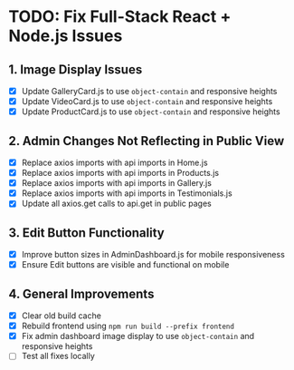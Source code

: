 # TODO: Fix Full-Stack React + Node.js Issues

## 1. Image Display Issues

- [x] Update GalleryCard.js to use `object-contain` and responsive heights
- [x] Update VideoCard.js to use `object-contain` and responsive heights
- [x] Update ProductCard.js to use `object-contain` and responsive heights

## 2. Admin Changes Not Reflecting in Public View

- [x] Replace axios imports with api imports in Home.js
- [x] Replace axios imports with api imports in Products.js
- [x] Replace axios imports with api imports in Gallery.js
- [x] Replace axios imports with api imports in Testimonials.js
- [x] Update all axios.get calls to api.get in public pages

## 3. Edit Button Functionality

- [x] Improve button sizes in AdminDashboard.js for mobile responsiveness
- [x] Ensure Edit buttons are visible and functional on mobile

## 4. General Improvements

- [x] Clear old build cache
- [x] Rebuild frontend using `npm run build --prefix frontend`
- [x] Fix admin dashboard image display to use `object-contain` and responsive heights
- [ ] Test all fixes locally
